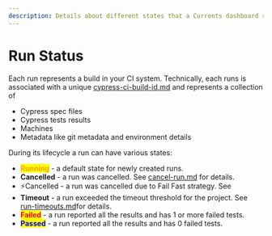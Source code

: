 ```yaml
---
description: Details about different states that a Currents dashboard run can have
---
```


# Run Status

Each run represents a build in your CI system. Technically, each runs is associated with a unique [cypress-ci-build-id.md](../guides/cypress-ci-build-id.md "mention") and represents a collection of

* Cypress spec files
* Cypress tests results
* Machines
* Metadata like git metadata and environment details

During its lifecycle a run can have various states:

* <mark style="color:orange;">**Running**</mark> - a default state for newly created runs.
* **Cancelled** - a run was cancelled. See [cancel-run.md](cancel-run.md "mention") for details.
* ⚡️Cancelled - a run was cancelled due to Fail Fast strategy. See&#x20;
* **Timeout** - a run exceeded the timeout threshold for the project. See [run-timeouts.md](run-timeouts.md "mention")for details.
* <mark style="color:red;">**Failed**</mark> - a run reported all the results and has 1 or more failed tests.
* <mark style="color:blue;">**Passed**</mark> - a run reported all the results and has 0 failed tests.
